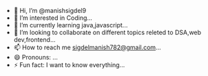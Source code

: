 - 👋 Hi, I’m @manishsigdel9
- 👀 I’m interested in Coding...
- 🌱 I’m currently learning java,javascript...
- 💞️ I’m looking to collaborate on different topics releted to DSA,web dev,frontend...
- 📫 How to reach me sigdelmanish782@gmail.com...
- 😄 Pronouns: ...
- ⚡ Fun fact: I want to know everything...

<!---
manishsigdel9/manishsigdel9 is a ✨ special ✨ repository because its `README.md` (this file) appears on your GitHub profile.
You can click the Preview link to take a look at your changes.
--->
